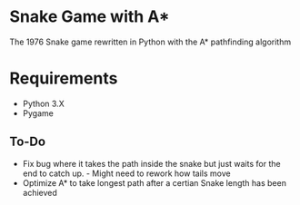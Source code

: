 # Snake Game with A*
 The 1976 Snake game rewritten in Python with the A* pathfinding algorithm 
# Requirements #
* Python 3.X
* Pygame
## To-Do ##
* Fix bug where it takes the path inside the snake but just waits for the end to catch up. - Might need to rework how tails move
* Optimize A* to take longest path after a certian Snake length has been achieved 
